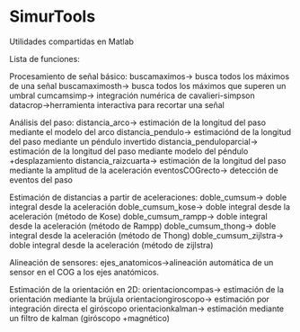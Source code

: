 # SimurTools

Utilidades  compartidas en Matlab

Lista de funciones:

Procesamiento de señal básico:
  buscamaximos-> busca todos los máximos de una señal
  buscamaximosth-> busca todos los máximos que superen un umbral
  cumcamsimp-> integración numérica de cavalieri-simpson
  datacrop->herramienta interactiva para recortar una señal

Análisis del paso:
  distancia_arco-> estimación de la longitud del paso mediante el modelo del arco
  distancia_pendulo-> estimaciónd de la longitud del paso mediante un péndulo invertido
  distancia_penduloparcial-> estimación de la longitud del paso mediante modelo del péndulo +desplazamiento
  distancia_raizcuarta-> estimación de la longitud del paso mediante la amplitud de la aceleración
  eventosCOGrecto-> detección de eventos del paso

Estimación de distancias a partir de aceleraciones:
  doble_cumsum-> doble integral desde la aceleración
  doble_cumsum_kose-> doble integral desde la aceleración (método de Kose)
  doble_cumsum_rampp->  doble integral desde la aceleración (método de Rampp)
  doble_cumsum_thong->  doble integral desde la aceleración (método de Thong)
  doble_cumsum_zijlstra->  doble integral desde la aceleración (método de zijlstra)

Alineación de sensores:
  ejes_anatomicos->alineación automática de un sensor en el COG a los ejes anatómicos.

Estimación de la orientación en 2D:
  orientacioncompas-> estimación de la orientación mediante la brújula
  orientaciongiroscopo-> estimación por integración directa el giróscopo
  orientacionkalman-> estimación mediante un filtro de kalman (giróscopo +magnético)
